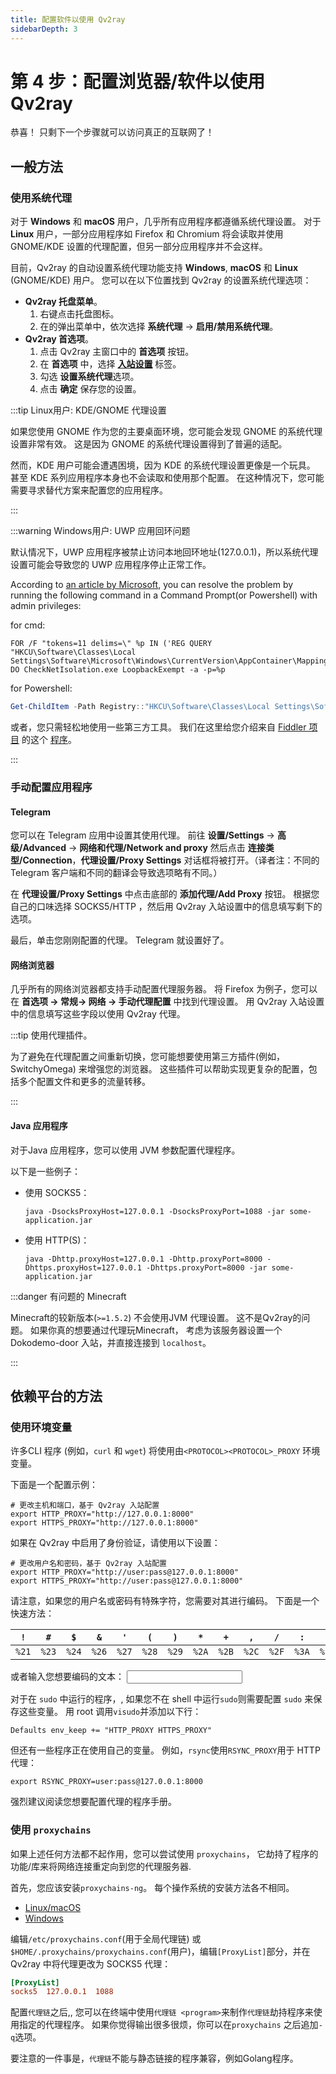 ```yaml
---
title: 配置软件以使用 Qv2ray
sidebarDepth: 3
---
```


# 第 4 步：配置浏览器/软件以使用 Qv2ray

恭喜！ 只剩下一个步骤就可以访问真正的互联网了！

## 一般方法

### 使用系统代理

对于 **Windows** 和 **macOS** 用户，几乎所有应用程序都遵循系统代理设置。 对于 **Linux** 用户，一部分应用程序如 Firefox 和 Chromium 将会读取并使用 GNOME/KDE 设置的代理配置，但另一部分应用程序并不会这样。

目前，Qv2ray 的自动设置系统代理功能支持 **Windows**, **macOS** 和 **Linux** (GNOME/KDE) 用户。 您可以在以下位置找到 Qv2ray 的设置系统代理选项：

- **Qv2ray 托盘菜单**。
  1.  右键点击托盘图标。
  2.  在的弹出菜单中，依次选择 **系统代理** -> **启用/禁用系统代理**。
- **Qv2ray 首选项**。
  1.  点击 Qv2ray 主窗口中的 **首选项** 按钮。
  2.  在 **首选项** 中，选择 **[入站设置](qv2ray://open/preference/inbound)** 标签。
  3.  勾选 **设置系统代理**选项。
  4.  点击 **确定** 保存您的设置。

:::tip Linux用户: KDE/GNOME 代理设置

如果您使用 GNOME 作为您的主要桌面环境，您可能会发现 GNOME 的系统代理设置非常有效。 这是因为 GNOME 的系统代理设置得到了普遍的适配。

然而，KDE 用户可能会遭遇困境，因为 KDE 的系统代理设置更像是一个玩具。 甚至 KDE 系列应用程序本身也不会读取和使用那个配置。 在这种情况下，您可能需要寻求替代方案来配置您的应用程序。

:::

:::warning Windows用户: UWP 应用回环问题

默认情况下，UWP 应用程序被禁止访问本地回环地址(127.0.0.1)，所以系统代理设置可能会导致您的 UWP 应用程序停止正常工作。

According to [an article by Microsoft](https://docs.microsoft.com/en-us/windows/iot-core/develop-your-app/loopback), you can resolve the problem by running the following command in a Command Prompt(or Powershell) with admin privileges:

for cmd:

```shell
FOR /F "tokens=11 delims=\" %p IN ('REG QUERY "HKCU\Software\Classes\Local Settings\Software\Microsoft\Windows\CurrentVersion\AppContainer\Mappings"') DO CheckNetIsolation.exe LoopbackExempt -a -p=%p
```

for Powershell:

```powershell
Get-ChildItem -Path Registry::"HKCU\Software\Classes\Local Settings\Software\Microsoft\Windows\CurrentVersion\AppContainer\Mappings\" -name | ForEach-Object {CheckNetIsolation.exe LoopbackExempt -a -p="$_"}
```

或者，您只需轻松地使用一些第三方工具。 我们在这里给您介绍来自 [Fiddler 项目](https://www.telerik.com/fiddler) 的这个 [程序](/EnableLoopback.zip)。

:::

### 手动配置应用程序

#### Telegram

您可以在 Telegram 应用中设置其使用代理。 前往 **设置/Settings** -> **高级/Advanced** -> **网络和代理/Network and proxy** 然后点击 **连接类型/Connection**，**代理设置/Proxy Settings** 对话框将被打开。（译者注：不同的 Telegram 客户端和不同的翻译会导致选项略有不同。）

在 **代理设置/Proxy Settings** 中点击底部的 **添加代理/Add Proxy** 按钮。 根据您自己的口味选择 SOCKS5/HTTP ，然后用 Qv2ray 入站设置中的信息填写剩下的选项。

最后，单击您刚刚配置的代理。 Telegram 就设置好了。

#### 网络浏览器

几乎所有的网络浏览器都支持手动配置代理服务器。 将 Firefox 为例子，您可以在 **首选项 -> 常规-> 网络 -> 手动代理配置** 中找到代理设置。 用 Qv2ray 入站设置中的信息填写这些字段以使用 Qv2ray 代理。

:::tip 使用代理插件。

为了避免在代理配置之间重新切换，您可能想要使用第三方插件(例如，SwitchyOmega) 来增强您的浏览器。 这些插件可以帮助实现更复杂的配置，包括多个配置文件和更多的流量转移。

:::

#### Java 应用程序

对于Java 应用程序，您可以使用 JVM 参数配置代理程序。

以下是一些例子：

- 使用 SOCKS5：
  ```shell
  java -DsocksProxyHost=127.0.0.1 -DsocksProxyPort=1088 -jar some-application.jar
  ```
- 使用 HTTP(S)：
  ```shell
  java -Dhttp.proxyHost=127.0.0.1 -Dhttp.proxyPort=8000 -Dhttps.proxyHost=127.0.0.1 -Dhttps.proxyPort=8000 -jar some-application.jar
  ```

:::danger 有问题的 Minecraft

Minecraft的较新版本(`>=1.5.2`) 不会使用JVM 代理设置。 这不是Qv2ray的问题。 如果你真的想要通过代理玩Minecraft， 考虑为该服务器设置一个 Dokodemo-door 入站，并直接连接到 `localhost`。

:::

## 依赖平台的方法

### 使用环境变量

许多CLI 程序 (例如，`curl` 和 `wget`) 将使用由`<PROTOCOL><PROTOCOL>_PROXY` 环境变量。

下面是一个配置示例：

```shell
# 更改主机和端口，基于 Qv2ray 入站配置
export HTTP_PROXY="http://127.0.0.1:8000"
export HTTPS_PROXY="http://127.0.0.1:8000"
```

如果在 Qv2ray 中启用了身份验证，请使用以下设置：

```shell
# 更改用户名和密码，基于 Qv2ray 入站配置
export HTTP_PROXY="http://user:pass@127.0.0.1:8000"
export HTTPS_PROXY="http://user:pass@127.0.0.1:8000"
```

请注意，如果您的用户名或密码有特殊字符，您需要对其进行编码。 下面是一个快速方法：

| `!`   | `#`   | `$`   | `&` | `'`   | `(`   | `)`   | `*`   | `+`   | `,`   | `/`   | `:`   | `;`   | `=`   | `?`   | `@`   | `[`   | `]`   |
| ----- | ----- | ----- | ------- | ----- | ----- | ----- | ----- | ----- | ----- | ----- | ----- | ----- | ----- | ----- | ----- | ----- | ----- |
| `%21` | `%23` | `%24` | `%26`   | `%27` | `%28` | `%29` | `%2A` | `%2B` | `%2C` | `%2F` | `%3A` | `%3B` | `%3D` | `%3F` | `%40` | `%5B` | `%5D` |

或者输入您想要编码的文本： <input v-model="input" />

<template v-if="input">
  编码文本： <code>{{ escaped }}</code>
</template>

对于在 `sudo` 中运行的程序，, 如果您不在 shell 中运行`sudo`则需要配置 `sudo` 来保存这些变量。 用 root 调用`visudo`并添加以下行：

```shell
Defaults env_keep += "HTTP_PROXY HTTPS_PROXY"
```

但还有一些程序正在使用自己的变量。 例如，`rsync`使用`RSYNC_PROXY`用于 HTTP 代理：

```shell
export RSYNC_PROXY=user:pass@127.0.0.1:8000
```

强烈建议阅读您想要配置代理的程序手册。

### 使用 `proxychains`

如果上述任何方法都不起作用，您可以尝试使用 `proxychains`， 它劫持了程序的功能/库来将网络连接重定向到您的代理服务器.

首先，您应该安装`proxychains-ng`。 每个操作系统的安装方法各不相同。

- [Linux/macOS](https://github.com/rofl0r/proxychains-ng)
- [Windows](https://github.com/shunf4/proxychains-windows)

编辑`/etc/proxychains.conf`(用于全局代理链) 或`$HOME/.proxychains/proxychains.conf`(用户)，编辑`[ProxyList]`部分，并在 Qv2ray 中将代理更改为 SOCKS5 代理：

```ini
[ProxyList]
socks5  127.0.0.1  1088
```

配置`代理链`之后,, 您可以在终端中使用`代理链 <program>`来制作`代理链`劫持程序来使用指定的代理程序。 如果你觉得输出很多很烦，你可以在`proxychains` 之后追加`-q`选项。

要注意的一件事是，`代理链`不能与静态链接的程序兼容，例如Golang程序。

<script>
export default {
  data: () => ({
    input: ''
  }),
  computed: {
    escaped() {
      return encodeURIComponent(this.input)
    }
  }
}
</script>
